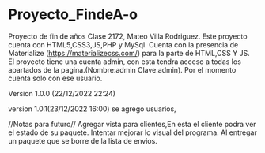 # Proyecto_FindeA-o

Proyecto de fin de años Clase 2172, Mateo Villa Rodriguez. Este proyecto cuenta con HTML5,CSS3,JS,PHP y MySql.
Cuenta con la presencia de Materialize (https://materializecss.com/) para la parte de HTML,CSS Y JS.
El proyecto tiene una cuenta admin, con esta tendra acceso a todas los apartados de la pagina.(Nombre:admin Clave:admin).
Por el momento cuenta solo con ese usuario.

Version 1.0.0 (22/12/2022 22:24)

version 1.0.1(23/12/2022 16:00) se agrego usuarios,


//Notas para futuro//
Agregar vista para clientes,En esta el cliente podra ver el estado de su paquete.
Intentar mejorar lo visual del programa.
Al entregar un paquete que se borre de la lista de envios.

